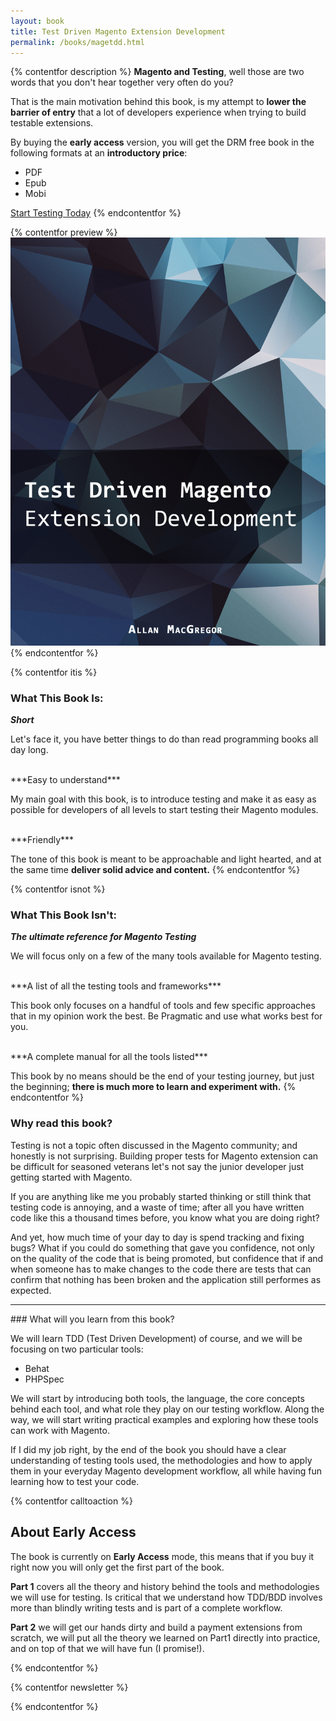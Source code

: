 ```yaml
---
layout: book
title: Test Driven Magento Extension Development
permalink: /books/magetdd.html
---
```


{% contentfor description %}
**Magento and Testing**, well those are two words that you don't hear together very often do you?

That is the main motivation behind this book, is my attempt to **lower the barrier of entry** that a lot of developers experience when trying to build testable extensions.

By buying the **early access** version, you will get the DRM free book in the following formats at an **introductory price**:

- PDF
- Epub
- Mobi

<script type="text/javascript" src="https://gumroad.com/js/gumroad.js"></script>
<a class="gumroad-button" href="https://gumroad.com/l/JUWgk?wanted=true">Start Testing Today</a>
{% endcontentfor %}

{% contentfor preview %}
<img src="/assets/book_images/magetdd_title.png" />
{% endcontentfor %}

{% contentfor itis %}
### What This Book Is:
***Short***

Let's face it, you have better things to do than read programming books all day long.

<br/>
***Easy to understand***

My main goal with this book, is to introduce testing and make it as easy as possible for developers of all levels to start testing their Magento modules.

<br/>
***Friendly***

The tone of this book is meant to be approachable and light hearted, and at the same time **deliver solid advice and content.**
{% endcontentfor %}

{% contentfor isnot %}
### What This Book Isn't:
***The ultimate reference for Magento Testing***

We will focus only on a few of the many tools available for Magento testing.

<br/>
***A list of all the testing tools and frameworks***

This book only focuses on a handful of tools and few specific approaches that in my opinion work the best. Be Pragmatic and use what works best for you.

<br/>
***A complete manual for all the tools listed***

This book by no means should be the end of your testing journey, but just the beginning; **there is much more to learn and experiment with.**
{% endcontentfor %}

### Why read this book?

Testing is not a topic often discussed in the Magento community; and honestly is not surprising. Building proper tests for Magento extension can be difficult for seasoned veterans let's not say the junior developer just getting started with Magento.

If you are anything like me you probably started thinking or still think that testing code is annoying, and a waste of time; after all you have written code like this a thousand times before, you know what you are doing right?

And yet, how much time of your day to day is spend tracking and fixing bugs? What if you could do something that gave you confidence, not only on the quality of the code that is being promoted, but confidence that if and when someone has to make changes to the code there are tests that can confirm that nothing has been broken and the application still performes as expected.

<!-- So this books serves two purposes, the first is to give me an excuse to try out a more modern approach for Magento extension development and testing; the second one is to (hopefully) help out anyone looking to build Magento extensions using a more TDD oriented approach. -->
<hr/>
### What will you learn from this book?

We will learn TDD (Test Driven Development) of course, and we will be focusing on two particular tools:

- Behat
- PHPSpec

We will start by introducing both tools, the language, the core concepts behind each tool, and what role they play on our testing workflow. Along the way, we will start writing practical examples and exploring how these tools can work with Magento.

If I did my job right, by the end of the book you should have a clear understanding of testing tools used, the methodologies and how to apply them in your everyday Magento development workflow, all while having fun learning how to test your code.

{% contentfor calltoaction %}
## About Early Access

The book is currently on **Early Access** mode, this means that if you buy it right now you will only get the first part of the book.

**Part 1** covers all the theory and history behind the tools and methodologies we will use for testing. Is critical that we understand how TDD/BDD involves more than blindly writing tests and is part of a complete workflow.

**Part 2** we will get our hands dirty and build a payment extensions from scratch, we will put all the theory we learned on Part1 directly into practice, and on top of that we will have fun (I promise!).

{% endcontentfor %}


{% contentfor newsletter %}
<script src="https://app.convertkit.com/landing_pages/2716.js"></script>
{% endcontentfor %}
